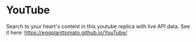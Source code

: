 # YouTube
Search to your heart's content in this youtube replica with live API data. See it here: https://eggplanttomato.github.io/YouTube/
